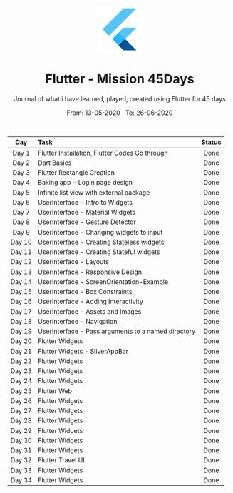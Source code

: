 <div align="center">
  <img src="./assets/flutter.png" alt="flutter" height="105">
</div>

<div align="center">
  <h1>Flutter - Mission 45Days</h1>
  <p>Journal of what i have learned, played, created using Flutter for 45 days</p>
  <p>From: 13-05-2020 &nbsp;  To: 26-06-2020</p>
  <br>
</div>


| Day  | Task | Status |
| :-------------: | :------------- | :----------: |
| Day 1  | Flutter Installation, Flutter Codes Go through  | Done |
| Day 2  | Dart Basics  | Done |
| Day 3  | Flutter Rectangle Creation |  Done |
| Day 4  | Baking app - Login page design  |  Done |
| Day 5  | Infinite list view with external package |  Done |
| Day 6  | UserInterface - Intro to Widgets | Done |
| Day 7  | UserInterface - Material Widgets | Done |
| Day 8  | UserInterface - Gesture Detector | Done |
| Day 9  | UserInterface - Changing widgets to input | Done |
| Day 10 | UserInterface - Creating Stateless widgets | Done |
| Day 11 | UserInterface - Creating  Stateful widgets | Done |
| Day 12 | UserInterface - Layouts | Done |
| Day 13 | UserInterface - Responsive Design | Done |
| Day 14 | UserInterface - ScreenOrientation-Example | Done |
| Day 15 | UserInterface - Box Constraints | Done |
| Day 16 | UserInterface - Adding Interactivity | Done |
| Day 17 | UserInterface - Assets and Images | Done |
| Day 18 | UserInterface - Navigation | Done |
| Day 19 | UserInterface - Pass arguments to a named directory | Done |
| Day 20 | Flutter Widgets | Done |
| Day 21 | Flutter Widgets - SilverAppBar | Done |
| Day 22 | Flutter Widgets | Done |
| Day 23 | Flutter Widgets | Done |
| Day 24 | Flutter Widgets | Done |
| Day 25 | Flutter Web | Done |
| Day 26 | Flutter Widgets | Done |
| Day 27 | Flutter Widgets | Done |
| Day 28 | Flutter Widgets | Done |
| Day 29 | Flutter Widgets | Done |
| Day 30 | Flutter Widgets | Done |
| Day 31 | Flutter Widgets | Done |
| Day 32 | Flutter Travel UI | Done |
| Day 33 | Flutter Widgets | Done |
| Day 34 | Flutter Widgets | Done |
